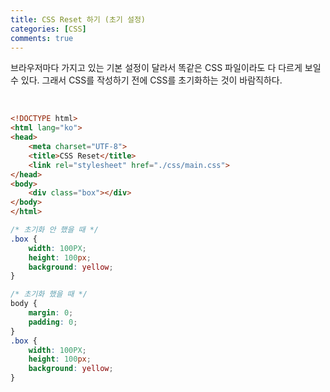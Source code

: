 ```yaml
---
title: CSS Reset 하기 (초기 설정)
categories: [CSS]
comments: true
---
```


 브라우저마다 가지고 있는 기본 설정이 달라서 똑같은 CSS 파일이라도 다 다르게 보일 수 있다. 그래서 CSS를 작성하기 전에 CSS를 초기화하는 것이 바람직하다. 

<br>


```html
<!DOCTYPE html>
<html lang="ko">
<head>
	<meta charset="UTF-8">
	<title>CSS Reset</title>
	<link rel="stylesheet" href="./css/main.css">
</head>
<body>
	<div class="box"></div>
</body>
</html>
```
```css
/* 초기화 안 했을 때 */
.box {
	width: 100PX;
	height: 100px;
	background: yellow;
}
```
```css
/* 초기화 했을 때 */
body {
	margin: 0;
	padding: 0;
}
.box {
	width: 100PX;
	height: 100px;
	background: yellow;
}
```


